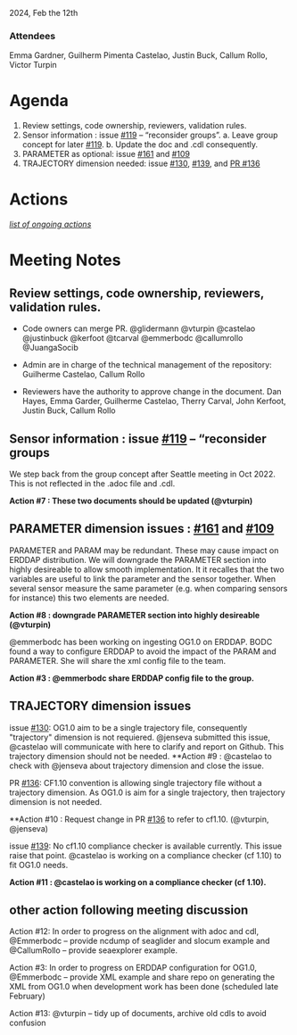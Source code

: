 2024, Feb the 12th

### Attendees
Emma Gardner, Guilherm Pimenta Castelao, Justin Buck, Callum Rollo, Victor Turpin

# Agenda
1)	Review settings, code ownership, reviewers, validation rules.
2)	Sensor information : issue [#119](https://github.com/OceanGlidersCommunity/OG-format-user-manual/issues/119) – “reconsider groups”. 
a.	Leave group concept for later [#119](https://github.com/OceanGlidersCommunity/OG-format-user-manual/issues/119).
b.	Update the doc and .cdl consequently. 
3)	PARAMETER as optional: issue [#161](https://github.com/OceanGlidersCommunity/OG-format-user-manual/issues/161) and [#109](https://github.com/OceanGlidersCommunity/OG-format-user-manual/issues/109)
4)	TRAJECTORY dimension needed: issue [#130](https://github.com/OceanGlidersCommunity/OG-format-user-manual/issues/130), [#139](https://github.com/OceanGlidersCommunity/OG-format-user-manual/issues/139), and [PR #136](https://github.com/OceanGlidersCommunity/OG-format-user-manual/pull/136) 


# Actions
*[list of ongoing actions](https://docs.google.com/document/d/1Tkw3o4PTmHfAwEpIS8uU5nNgbdUlNBLzpR4Nj7DHUiU/edit#heading=h.hjk9ubhio23f)*


# Meeting Notes
## Review settings, code ownership, reviewers, validation rules.
* Code owners can merge PR. 
@glidermann @vturpin @castelao @justinbuck @kerfoot @tcarval @emmerbodc @callumrollo @JuangaSocib

* Admin are in charge of the technical management of the repository:
Guilherme Castelao, Callum Rollo

* Reviewers have the authority to approve change in the document.
Dan Hayes, Emma Garder, Guilherme Castelao, Therry Carval, John Kerfoot, Justin Buck, Callum Rollo

## Sensor information : issue [#119](https://github.com/OceanGlidersCommunity/OG-format-user-manual/issues/119) – “reconsider groups
We step back from the group concept after Seattle meeting in Oct 2022. This is not reflected in the .adoc file and .cdl.

**Action #7 : These two documents should be updated (@vturpin)**

## PARAMETER dimension issues : [#161](https://github.com/OceanGlidersCommunity/OG-format-user-manual/issues/161) and [#109](https://github.com/OceanGlidersCommunity/OG-format-user-manual/issues/109)
PARAMETER and PARAM may be redundant. These may cause impact on ERDDAP distribution. We will downgrade the PARAMETER section into highly desireable to allow smooth implementation. It it recalles that the two variables are useful to link the parameter and the sensor together. When several sensor measure the same parameter (e.g. when comparing sensors for instance) this two elements are needed. 

**Action #8 : downgrade PARAMETER section into highly desireable (@vturpin)**

@emmerbodc has been working on ingesting OG1.0 on ERDDAP. BODC found a way to configure ERDDAP to avoid the impact of the PARAM and PARAMETER. She will share the xml config file to the team.

**Action #3 : @emmerbodc share ERDDAP config file to the group.**

## TRAJECTORY dimension issues

issue [#130](https://github.com/OceanGlidersCommunity/OG-format-user-manual/issues/130): OG1.0 aim to be a single trajectory file, consequently "trajectory" dimension is not requiered.
@jenseva submitted this issue, @castelao will communicate with here to clarify and report on Github. This trajectory dimension should not be needed.
**Action  #9 : @castelao to check with @jenseva about trajectory dimension and close the issue.

PR [#136](https://github.com/OceanGlidersCommunity/OG-format-user-manual/pull/136): CF1.10 convention is allowing single trajectory file without a trajectory dimension. As OG1.0 is aim for a single trajectory, then trajectory dimension is not needed.

**Action #10 : Request change in PR [#136](https://github.com/OceanGlidersCommunity/OG-format-user-manual/pull/136) to refer to cf1.10. (@vturpin, @jenseva)

issue [#139](https://github.com/OceanGlidersCommunity/OG-format-user-manual/issues/139): No cf1.10 compliance checker is available currently. This issue raise that point. @castelao is working on a compliance checker (cf 1.10) to fit OG1.0 needs.

**Action #11 : @castelao is working on a compliance checker (cf 1.10).**

## other action following meeting discussion
Action #12: In order to progress on the alignment with adoc and cdl, @Emmerbodc – provide ncdump of seaglider and slocum example and @CallumRollo – provide seaexplorer example.


Action #3: In order to progress on ERDDAP configuration for OG1.0, @Emmerbodc – provide XML example and share repo on generating the XML from OG1.0 when development work has been done (scheduled late February)

Action #13: @vturpin – tidy up of documents, archive old cdls to avoid confusion

